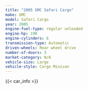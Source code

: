 ```yaml
---
title: "2005 GMC Safari Cargo"
make: GMC
model: Safari Cargo
year: 2005
engine-fuel-type: regular unleaded
engine-hp: 190
engine-cylinders: 6
transmission-type: Automatic
driven-wheels: Rear wheel drive
number-of-doors: 3
market-category: N/A
vehicle-size: Large
vehicle-style: Cargo Minivan
---
```


{{< car_info >}}
